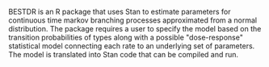 BESTDR is an R package that uses Stan to estimate parameters for continuous time markov
branching processes approximated from a normal distribution. The package requires a user
to specify the model based on the transition probabilities of types along with a possible
"dose-response" statistical model connecting each rate to an underlying set of parameters.
The model is translated into Stan code that can be compiled and run.